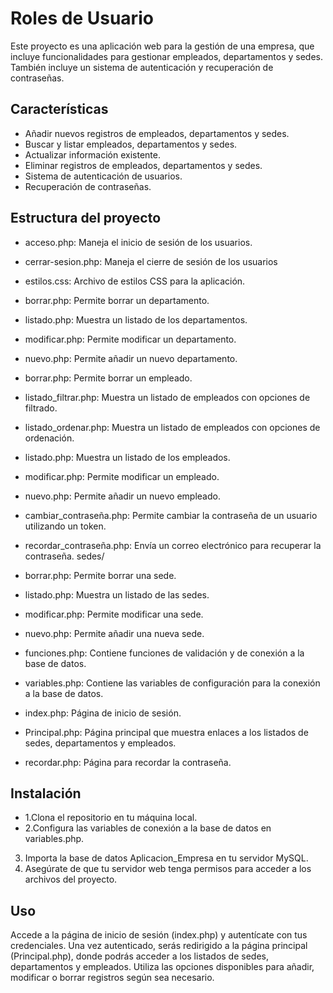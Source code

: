 # Roles de Usuario

Este proyecto es una aplicación web para la gestión de una empresa, que incluye funcionalidades para gestionar empleados, departamentos y sedes. También incluye un sistema de autenticación y recuperación de contraseñas.

## Características

- Añadir nuevos registros de empleados, departamentos y sedes.
- Buscar y listar empleados, departamentos y sedes.
- Actualizar información existente.
- Eliminar registros de empleados, departamentos y sedes.
- Sistema de autenticación de usuarios.
- Recuperación de contraseñas.

## Estructura del proyecto

- acceso.php: Maneja el inicio de sesión de los usuarios.
- cerrar-sesion.php: Maneja el cierre de sesión de los usuarios

- estilos.css: Archivo de estilos CSS para la aplicación.
- borrar.php: Permite borrar un departamento.
- listado.php: Muestra un listado de los departamentos.
- modificar.php: Permite modificar un departamento.
- nuevo.php: Permite añadir un nuevo departamento.


- borrar.php: Permite borrar un empleado.
- listado_filtrar.php: Muestra un listado de empleados con opciones de filtrado.
- listado_ordenar.php: Muestra un listado de empleados con opciones de ordenación.
- listado.php: Muestra un listado de los empleados.
- modificar.php: Permite modificar un empleado.
- nuevo.php: Permite añadir un nuevo empleado.


- cambiar_contraseña.php: Permite cambiar la contraseña de un usuario utilizando un token.
- recordar_contraseña.php: Envía un correo electrónico para recuperar la contraseña.
sedes/

- borrar.php: Permite borrar una sede.
- listado.php: Muestra un listado de las sedes.
- modificar.php: Permite modificar una sede.
- nuevo.php: Permite añadir una nueva sede.

- funciones.php: Contiene funciones de validación y de conexión a la base de datos.
- variables.php: Contiene las variables de configuración para la conexión a la base de datos.

- index.php: Página de inicio de sesión.
- Principal.php: Página principal que muestra enlaces a los listados de sedes, departamentos y empleados.
- recordar.php: Página para recordar la contraseña.

 ## Instalación
- 1.Clona el repositorio en tu máquina local.
- 2.Configura las variables de conexión a la base de datos en variables.php.
3. Importa la base de datos Aplicacion_Empresa en tu servidor MySQL.
4. Asegúrate de que tu servidor web tenga permisos para acceder a los archivos del proyecto.

 ## Uso
Accede a la página de inicio de sesión (index.php) y autentícate con tus credenciales.
Una vez autenticado, serás redirigido a la página principal (Principal.php), donde podrás acceder a los listados de sedes, departamentos y empleados.
Utiliza las opciones disponibles para añadir, modificar o borrar registros según sea necesario.

